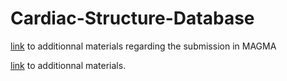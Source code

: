 # Cardiac-Structure-Database

[link](Article/) to additionnal materials regarding the submission in MAGMA


[link](Human/) to additionnal materials. 
